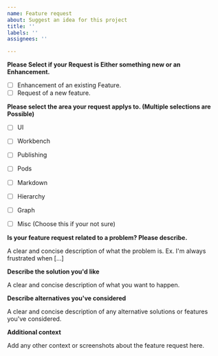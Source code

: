 ```yaml
---
name: Feature request
about: Suggest an idea for this project
title: ''
labels: ''
assignees: ''

---
```



<!--
 Do not Remove this block!

 Select something by placing an 'x' or 'X' inside the brackets.

 Needed for Auto labeling:
 issue_labeler_regex_version=1

 -->



**Please Select if your Request is Either something new or an Enhancement.**

- [ ] Enhancement of an existing Feature.
- [ ] Request of a new feature.

**Please select the area your request applys to. (Multiple selections are Possible)**

- [ ] UI 
- [ ] Workbench
- [ ] Publishing
- [ ] Pods
- [ ] Markdown
- [ ] Hierarchy
- [ ] Graph
- [ ] Misc (Choose this if your not sure)


**Is your feature request related to a problem? Please describe.**

A clear and concise description of what the problem is. Ex. I'm always frustrated when [...]

**Describe the solution you'd like**

A clear and concise description of what you want to happen.

**Describe alternatives you've considered**

A clear and concise description of any alternative solutions or features you've considered.

**Additional context**

Add any other context or screenshots about the feature request here.
